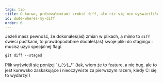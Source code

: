 ```yaml
---
tags: tip
title: O kurwa, próbowałem(am) zrobić diff, ale nic się nie wyświetliło?!
id: dude-wheres-my-diff
order: 6
---
```


Jeżeli masz pewność, że dokonałeś(aś) zmian w plikach, a mimo to `diff` świeci pustkami, to prawdopodobnie dodałeś(aś) swoje pliki do stagingu i musisz użyć specjalnej flagi.

```git
git diff --staged
```

Plik wyświetli się poniżej &macr;\\\_(ツ)\_/&macr; (tak, wiem że to feature, a nie bug, ale to jest kurewsko zaskakujące i nieoczywiste za pierwszym razem, kiedy Ci się to wydarzy!)
